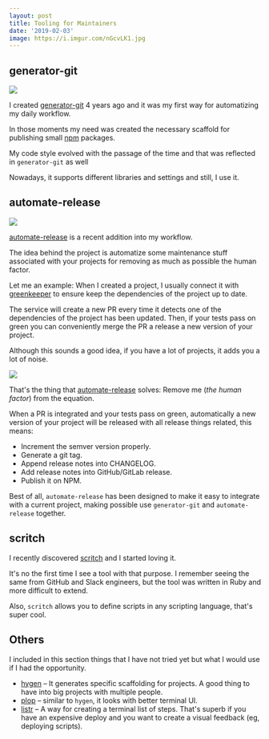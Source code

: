 ```yaml
---
layout: post
title: Tooling for Maintainers
date: '2019-02-03'
image: https://i.imgur.com/nGcvLK1.jpg
---
```


## generator-git

![](https://i.imgur.com/ZcusO79.png)

I created [generator-git](https://www.npmjs.com/package/generator-git) 4 years ago and it was my first way for automatizing my daily workflow.

In those moments my need was created the necessary scaffold for publishing small [npm](https://www.npmjs.com/~kikobeats) packages.

My code style evolved with the passage of the time and that was reflected in `generator-git` as well

Nowadays, it supports different libraries and settings and still, I use it.

## automate-release

![](https://i.imgur.com/O5bKLQ9.png)

[automate-release](https://github.com/Kikobeats/automate-release) is a recent addition into my workflow.

The idea behind the project is automatize some maintenance stuff associated with your projects for removing as much as possible the human factor.

Let me an example: When I created a project, I usually connect it with [greenkeeper](https://greenkeeper.io/) to ensure keep the dependencies of the project up to date.

The service will create a new PR every time it detects one of the dependencies of the project has been updated. Then, if your tests pass on green you can conveniently merge the PR a release a new version of your project.

Although this sounds a good idea, if you have a lot of projects, it adds you a lot of noise.

![](https://camo.githubusercontent.com/974f3751150c8f4a5cfe6892ab26ef5873f3f27a/68747470733a2f2f692e696d6775722e636f6d2f7a4548346841382e706e67)

That's the thing that [automate-release](https://github.com/Kikobeats/automate-release) solves: Remove me (*the human factor*) from the equation.

When a PR is integrated and your tests pass on green, automatically a new version of your project will be released with all release things related, this means:

- Increment the semver version properly.
- Generate a git tag.
- Append release notes into CHANGELOG.
- Add release notes into GitHub/GitLab release.
- Publish it on NPM.

Best of all, `automate-release` has been designed to make it easy to integrate with a current project, making possible use `generator-git` and `automate-release` together.

## scritch

I recently discovered [scritch](https://github.com/jamiebuilds/scritch) and I started loving it.

It's no the first time I see a tool with that purpose. I remember seeing the same from GitHub and Slack engineers, but the tool was written in Ruby and more difficult to extend.

Also, `scritch` allows you to define scripts in any scripting language, that's super cool.

## Others

I included in this section things that I have not tried yet but what I would use if I had the opportunity.

- [hygen](https://github.com/jondot/hygen) – It generates specific scaffolding for projects. A good thing to have into big projects with multiple people.
- [plop](https://github.com/amwmedia/plop) – similar to `hygen`, it looks with better terminal UI.
- [listr](https://github.com/SamVerschueren/listr) – A way for creating a terminal list of steps. That's superb if you have an expensive deploy and you want to create a visual feedback (eg, deploying scripts).
